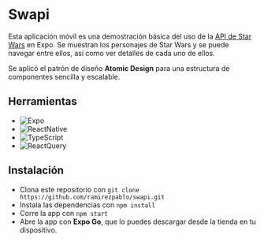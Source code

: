 # Swapi

Esta aplicación móvil es una demostración básica del uso de la [API de Star Wars](https://swapi.dev/) en Expo. Se muestran los personajes de Star Wars y se puede navegar entre ellos, así como ver detalles de cada uno de ellos.

Se aplicó el patrón de diseño **Atomic Design** para una estructura de componentes sencilla y escalable.

## Herramientas

- ![Expo][Expo]
- ![ReactNative][ReactNative]
- ![TypeScript][TypeScript]
- ![ReactQuery][ReactQuery]

[Expo]: https://img.shields.io/badge/Expo-1C2024?style=for-the-badge&logo=expo&logoColor=white
[ReactNative]: https://img.shields.io/badge/ReactNative-61DAFB?style=for-the-badge&logo=react&logoColor=white
[TypeScript]: https://img.shields.io/badge/TypeScript-3178C6?style=for-the-badge&logo=typescript&logoColor=white
[ReactQuery]: https://img.shields.io/badge/ReactQuery-FF4154?style=for-the-badge&logo=reactquery&logoColor=white

## Instalación

- Clona este repositorio con `git clone https://github.com/ramirezpablo/swapi.git`
- Instala las dependencias con `npm install`
- Corre la app con `npm start`
- Abre la app con **Expo Go**, que lo puedes descargar desde la tienda en tu dispositivo.
